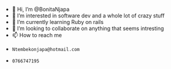 - 👋 Hi, I’m @BonitaNjapa
- 👀 I’m interested in software dev and a whole lot of crazy stuff
- 🌱 I’m currently learning Ruby on rails
- 💞️ I’m looking to collaborate on anything that seems intresting
- 📫 How to reach me 
-     Ntembekonjapa@hotmail.com
-     0766747195

<!---
BonitaNjapa/BonitaNjapa is a ✨ special ✨ repository because its `README.md` (this file) appears on your GitHub profile.
You can click the Preview link to take a look at your changes.
--->
